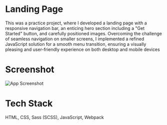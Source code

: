  # Landing Page

This was a practice project, where I developed a landing page with a responsive navigation bar, an enticing hero section including a "Get Started" button, and carefully positioned images. Overcoming the challenge of seamless navigation on smaller screens, I implemented a refined JavaScript solution for a smooth menu transition, ensuring a visually pleasing and user-friendly experience on both desktop and mobile devices


# Screenshot

![App Screenshot](https://codewithchade.com/wp-content/uploads/2023/11/landingpage-1024x530.jpg)

# Tech Stack

HTML, CSS, Sass (SCSS), JavaScript, Webpack
 
